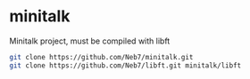 # minitalk
Minitalk project, must be compiled with libft
```bash
git clone https://github.com/Neb7/minitalk.git
git clone https://github.com/Neb7/libft.git minitalk/libft
```
